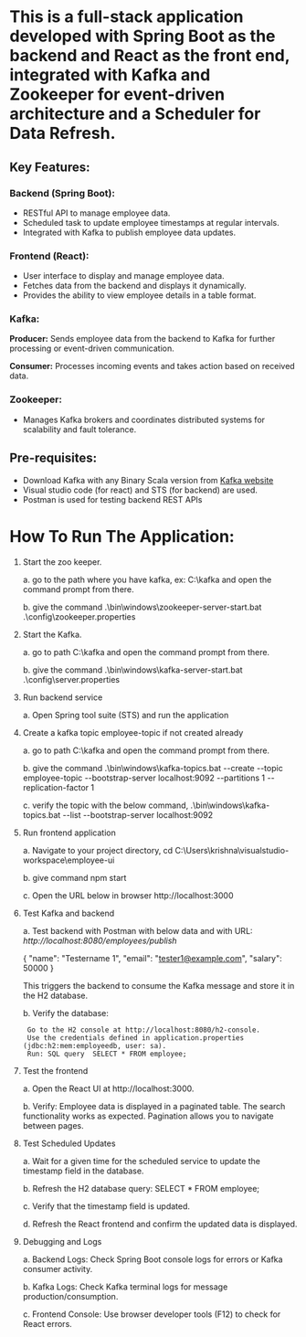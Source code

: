 # This is a full-stack application developed with Spring Boot as the backend and React as the front end, integrated with Kafka and Zookeeper for event-driven architecture and a Scheduler for Data Refresh.

## Key Features:

### Backend (Spring Boot):
 * RESTful API to manage employee data.
 * Scheduled task to update employee timestamps at regular intervals.
 * Integrated with Kafka to publish employee data updates.
   
### Frontend (React):
 * User interface to display and manage employee data.
 * Fetches data from the backend and displays it dynamically.
 * Provides the ability to view employee details in a table format.
   
### Kafka:
**Producer:** Sends employee data from the backend to Kafka for further processing or event-driven communication.

**Consumer:** Processes incoming events and takes action based on received data.

### Zookeeper:
  * Manages Kafka brokers and coordinates distributed systems for scalability and fault tolerance.

## Pre-requisites:

* Download Kafka with any Binary Scala version from [Kafka website](https://kafka.apache.org/downloads)
* Visual studio code (for react) and STS (for backend) are used.
* Postman is used for testing backend REST APIs


# How To Run The Application:

1. Start the zoo keeper.
   
	a. go to the path where you have kafka, ex: C:\kafka and open the command prompt from there.

	b. give the command  .\bin\windows\zookeeper-server-start.bat .\config\zookeeper.properties
	
3. Start the Kafka.
   
	a. go to path C:\kafka and open the command prompt from there.

	b. give the command  .\bin\windows\kafka-server-start.bat .\config\server.properties

5. Run backend service
   
	a. Open Spring tool suite (STS) and run the application

6. Create a kafka topic employee-topic if not created already
   
	a. go to path C:\kafka and open the command prompt from there.

	b. give the command  .\bin\windows\kafka-topics.bat --create --topic employee-topic --bootstrap-server localhost:9092 --partitions 1 --replication-factor 1

	c. verify the topic with the below command,
		.\bin\windows\kafka-topics.bat --list --bootstrap-server localhost:9092

7. Run frontend application
   
	a. Navigate to your project directory,
		cd C:\Users\krishna\visualstudio-workspace\employee-ui

	b. give command 
		npm start

	c. Open the URL below in browser
		http://localhost:3000
		
8. Test Kafka and backend
   
	a. Test backend with Postman with below data and with URL: _http://localhost:8080/employees/publish_

    {
			"name": "Testername 1",
			"email": "tester1@example.com",
			"salary": 50000
		}

	This triggers the backend to consume the Kafka message and store it in the H2 database.
	
	b. Verify the database:
	
		Go to the H2 console at http://localhost:8080/h2-console.
		Use the credentials defined in application.properties (jdbc:h2:mem:employeedb, user: sa).
		Run: SQL query  SELECT * FROM employee;
		
9. Test the frontend
   
	a. Open the React UI at http://localhost:3000.

	b. Verify:
		Employee data is displayed in a paginated table.
		The search functionality works as expected.
		Pagination allows you to navigate between pages.
		
10. Test Scheduled Updates

	a. Wait for a given time for the scheduled service to update the timestamp field in the database.
 
	b. Refresh the H2 database query: SELECT * FROM employee;
 
	c. Verify that the timestamp field is updated.
 
	d. Refresh the React frontend and confirm the updated data is displayed.

10. Debugging and Logs
    
	a. Backend Logs: Check Spring Boot console logs for errors or Kafka consumer activity.

	b. Kafka Logs: Check Kafka terminal logs for message production/consumption.

	c. Frontend Console: Use browser developer tools (F12) to check for React errors.
